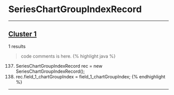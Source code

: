 # SeriesChartGroupIndexRecord

***

## [Cluster 1](./1)
1 results
> code comments is here.
{% highlight java %}
137. SeriesChartGroupIndexRecord rec = new SeriesChartGroupIndexRecord();
139. rec.field_1_chartGroupIndex = field_1_chartGroupIndex;
{% endhighlight %}

***

